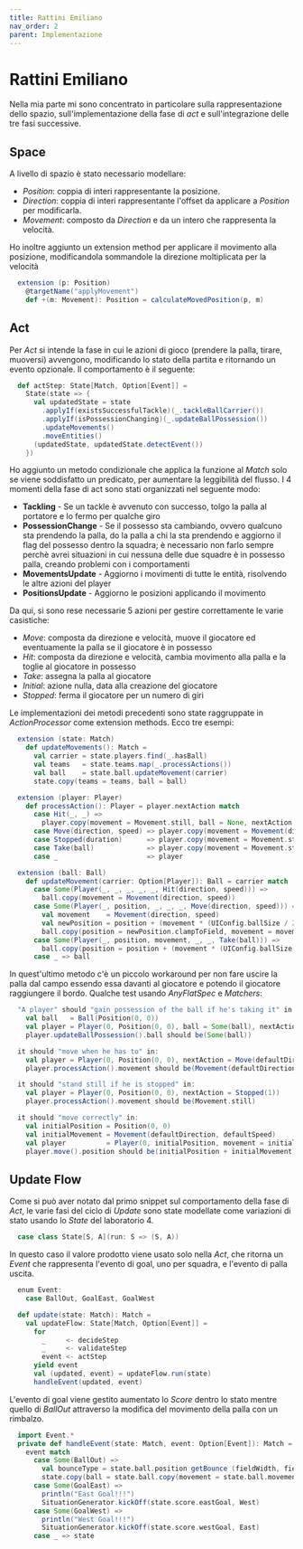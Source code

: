 ```yaml
---
title: Rattini Emiliano
nav_order: 2
parent: Implementazione
---
```

# Rattini Emiliano

Nella mia parte mi sono concentrato in particolare sulla rappresentazione dello spazio, sull'implementazione della fase
di *act* e sull'integrazione delle tre fasi successive.
## Space
A livello di spazio è stato necessario modellare:
- *Position*: coppia di interi rappresentante la posizione.
- *Direction*: coppia di interi rappresentante l'offset da applicare a *Position* per modificarla.
- *Movement*: composto da *Direction* e da un intero che rappresenta la velocità.

Ho inoltre aggiunto un extension method per applicare il movimento alla posizione, modificandola 
sommandole la direzione moltiplicata per la velocità
```scala
  extension (p: Position)
    @targetName("applyMovement")
    def +(m: Movement): Position = calculateMovedPosition(p, m)
```

## Act
Per *Act* si intende la fase in cui le azioni di gioco (prendere la palla, tirare, muoversi) avvengono,
modificando lo stato della partita e ritornando un evento opzionale.
Il comportamento è il seguente:
```scala
  def actStep: State[Match, Option[Event]] = 
    State(state => {
      val updatedState = state
        .applyIf(existsSuccessfulTackle)(_.tackleBallCarrier())
        .applyIf(isPossessionChanging)(_.updateBallPossession())
        .updateMovements()
        .moveEntities()
      (updatedState, updatedState.detectEvent())
    })
```
Ho aggiunto un metodo condizionale che applica la funzione al *Match* solo se viene soddisfatto un predicato,
per aumentare la leggibilità del flusso.
I 4 momenti della fase di act sono stati organizzati nel seguente modo:
- **Tackling** - Se un tackle è avvenuto con successo, tolgo la palla al portatore e lo fermo per qualche giro
- **PossessionChange** - Se il possesso sta cambiando, ovvero qualcuno sta prendendo la palla, do la palla a chi la sta prendendo e 
aggiorno il flag del possesso dentro la squadra; è necessario non farlo sempre perchè avrei situazioni in cui
nessuna delle due squadre è in possesso palla, creando problemi con i comportamenti
- **MovementsUpdate** - Aggiorno i movimenti di tutte le entità, risolvendo le altre azioni del player
- **PositionsUpdate** - Aggiorno le posizioni applicando il movimento

Da qui, si sono rese necessarie 5 azioni per gestire correttamente le varie casistiche:
- *Move*: composta da direzione e velocità, muove il giocatore ed eventuamente la palla se il giocatore è in possesso
- *Hit*: composta da direzione e velocità, cambia movimento alla palla e la toglie al giocatore in possesso
- *Take*: assegna la palla al giocatore
- *Initial*: azione nulla, data alla creazione del giocatore
- *Stopped*: ferma il giocatore per un numero di giri

Le implementazioni dei metodi precedenti sono state raggruppate in *ActionProcessor* come extension methods.
Ecco tre esempi:
```scala
  extension (state: Match)
    def updateMovements(): Match =
      val carrier = state.players.find(_.hasBall)
      val teams   = state.teams.map(_.processActions())
      val ball    = state.ball.updateMovement(carrier)
      state.copy(teams = teams, ball = ball)

  extension (player: Player)
    def processAction(): Player = player.nextAction match
      case Hit(_, _) => 
        player.copy(movement = Movement.still, ball = None, nextAction = Stopped(MatchConfig.stoppedAfterHit))
      case Move(direction, speed) => player.copy(movement = Movement(direction, speed))
      case Stopped(duration)      => player.copy(movement = Movement.still)
      case Take(ball)             => player.copy(movement = Movement.still)
      case _                      => player

  extension (ball: Ball)
    def updateMovement(carrier: Option[Player]): Ball = carrier match
      case Some(Player(_, _, _, _, _, Hit(direction, speed))) => 
        ball.copy(movement = Movement(direction, speed))
      case Some(Player(_, position, _, _, _, Move(direction, speed))) =>
        val movement    = Movement(direction, speed)
        val newPosition = position + (movement * (UIConfig.ballSize / 2))
        ball.copy(position = newPosition.clampToField, movement = movement)
      case Some(Player(_, position, movement, _, _, Take(ball))) =>
        ball.copy(position = position + (movement * (UIConfig.ballSize / 2)), movement = movement)
      case _ => ball
```
In quest'ultimo metodo c'è un piccolo workaround per non fare uscire la palla dal campo essendo essa davanti al giocatore
e potendo il giocatore raggiungere il bordo.
Qualche test usando *AnyFlatSpec* e *Matchers*:
```scala
  "A player" should "gain possession of the ball if he's taking it" in:
    val ball   = Ball(Position(0, 0))
    val player = Player(0, Position(0, 0), ball = Some(ball), nextAction = Take(ball))
    player.updateBallPossession().ball should be(Some(ball))

  it should "move when he has to" in:
    val player = Player(0, Position(0, 0), nextAction = Move(defaultDirection, defaultSpeed))
    player.processAction().movement should be(Movement(defaultDirection, defaultSpeed))

  it should "stand still if he is stopped" in:
    val player = Player(0, Position(0, 0), nextAction = Stopped(1))
    player.processAction().movement should be(Movement.still)

  it should "move correctly" in:
    val initialPosition = Position(0, 0)
    val initialMovement = Movement(defaultDirection, defaultSpeed)
    val player          = Player(0, initialPosition, movement = initialMovement)
    player.move().position should be(initialPosition + initialMovement)
```
## Update Flow
Come si può aver notato dal primo snippet sul comportamento della fase di *Act*, le varie fasi del ciclo di *Update*
sono state modellate come variazioni di stato usando lo *State* del laboratorio 4.
```scala
  case class State[S, A](run: S => (S, A))
```
In questo caso il valore prodotto viene usato solo nella *Act*, che ritorna un *Event* che rappresenta l'evento di 
goal, uno per squadra, e l'evento di palla uscita.
```scala
  enum Event:
    case BallOut, GoalEast, GoalWest

  def update(state: Match): Match =
    val updateFlow: State[Match, Option[Event]] = 
      for
        _     <- decideStep
        _     <- validateStep
        event <- actStep
      yield event
      val (updated, event) = updateFlow.run(state)
      handleEvent(updated, event)
```
L'evento di goal viene gestito aumentato lo *Score* dentro lo stato mentre quello di *BallOut* attraverso
la modifica del movimento della palla con un rimbalzo.
```scala
  import Event.*
  private def handleEvent(state: Match, event: Option[Event]): Match =
    event match
      case Some(BallOut) =>
        val bounceType = state.ball.position getBounce (fieldWidth, fieldHeight)
        state.copy(ball = state.ball.copy(movement = state.ball.movement getMovementFrom bounceType)) 
      case Some(GoalEast) =>
        println("East Goal!!!")
        SituationGenerator.kickOff(state.score.eastGoal, West) 
      case Some(GoalWest) =>
        println("West Goal!!!")
        SituationGenerator.kickOff(state.score.westGoal, East) 
      case _ => state
```

